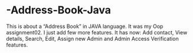 # -Address-Book-Java
This is about a “Address Book” in JAVA language. It was my Oop assignment02. I just add few more features. It has now: Add contact, View details, Search, Edit, Assign new Admin and Admin Access Verification features.
